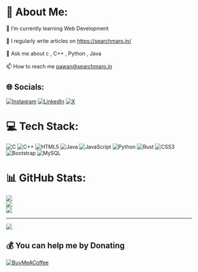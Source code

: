 # 💫 About Me:
🌱 I’m currently learning Web Development<br><br>📝 I regularly write articles on https://searchmaro.in/<br><br>💬 Ask me about c , C++ , Python , Java<br><br>📫 How to reach me pawan@searchmaro.in


## 🌐 Socials:
[![Instagram](https://img.shields.io/badge/Instagram-%23E4405F.svg?logo=Instagram&logoColor=white)](https://instagram.com/pawanmaanju_29) [![LinkedIn](https://img.shields.io/badge/LinkedIn-%230077B5.svg?logo=linkedin&logoColor=white)](https://linkedin.com/in/pawanbishnoi29) [![X](https://img.shields.io/badge/X-black.svg?logo=X&logoColor=white)](https://x.com/pawanmaanju_29) 

# 💻 Tech Stack:
![C](https://img.shields.io/badge/c-%2300599C.svg?style=for-the-badge&logo=c&logoColor=white) ![C++](https://img.shields.io/badge/c++-%2300599C.svg?style=for-the-badge&logo=c%2B%2B&logoColor=white) ![HTML5](https://img.shields.io/badge/html5-%23E34F26.svg?style=for-the-badge&logo=html5&logoColor=white) ![Java](https://img.shields.io/badge/java-%23ED8B00.svg?style=for-the-badge&logo=openjdk&logoColor=white) ![JavaScript](https://img.shields.io/badge/javascript-%23323330.svg?style=for-the-badge&logo=javascript&logoColor=%23F7DF1E) ![Python](https://img.shields.io/badge/python-3670A0?style=for-the-badge&logo=python&logoColor=ffdd54) ![Rust](https://img.shields.io/badge/rust-%23000000.svg?style=for-the-badge&logo=rust&logoColor=white) ![CSS3](https://img.shields.io/badge/css3-%231572B6.svg?style=for-the-badge&logo=css3&logoColor=white) ![Bootstrap](https://img.shields.io/badge/bootstrap-%238511FA.svg?style=for-the-badge&logo=bootstrap&logoColor=white) ![MySQL](https://img.shields.io/badge/mysql-%2300000f.svg?style=for-the-badge&logo=mysql&logoColor=white)
# 📊 GitHub Stats:
![](https://github-readme-stats.vercel.app/api?username=pawanmaanju&theme=dark&hide_border=false&include_all_commits=false&count_private=false)<br/>
![](https://github-readme-streak-stats.herokuapp.com/?user=pawanmaanju&theme=dark&hide_border=false)<br/>
![](https://github-readme-stats.vercel.app/api/top-langs/?username=pawanmaanju&theme=dark&hide_border=false&include_all_commits=false&count_private=false&layout=compact)

---
[![](https://visitcount.itsvg.in/api?id=pawanmaanju&icon=0&color=0)](https://visitcount.itsvg.in)

  ## 💰 You can help me by Donating
  [![BuyMeACoffee](https://img.shields.io/badge/Buy%20Me%20a%20Coffee-ffdd00?style=for-the-badge&logo=buy-me-a-coffee&logoColor=black)](https://buymeacoffee.com/pawanbishnoi) 

  
<!-- Proudly created with GPRM ( https://gprm.itsvg.in ) -->
